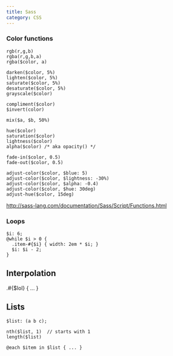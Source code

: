 ```yaml
---
title: Sass
category: CSS
---
```


### Color functions

    rgb(r,g,b)
    rgba(r,g,b,a)
    rgba($color, a)

    darken($color, 5%)
    lighten($color, 5%)
    saturate($color, 5%)
    desaturate($color, 5%)
    grayscale($color)

    compliment($color)
    $invert(color)

    mix($a, $b, 50%)

    hue($color)
    saturation($color)
    lightness($color)
    alpha($color) /* aka opacity() */

    fade-in($color, 0.5)
    fade-out($color, 0.5)

    adjust-color($color, $blue: 5)
    adjust-color($color, $lightness: -30%)
    adjust-color($color, $alpha: -0.4)
    adjust-color($color, $hue: 30deg)
    adjust-hue($color, 15deg)

http://sass-lang.com/documentation/Sass/Script/Functions.html

### Loops

    $i: 6;
    @while $i > 0 {
      .item-#{$i} { width: 2em * $i; }
      $i: $i - 2;
    }

## Interpolation

   .#{$lol} { ... }

## Lists

    $list: (a b c);

    nth($list, 1)  // starts with 1
    length($list)

    @each $item in $list { ... }
